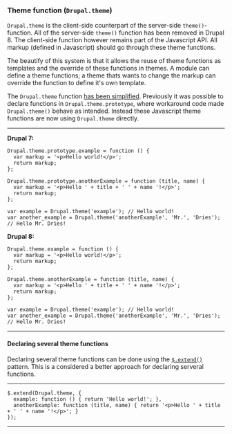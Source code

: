 ### Theme function (`Drupal.theme`)

`Drupal.theme` is the client-side counterpart of the server-side `theme()`-function. All of the server-side `theme()` function has been removed in Drupal 8. The client-side function however remains part of the Javascript API. All markup (defined in Javascript) should go through these theme functions.

The beautify of this system is that it allows the reuse of theme functions as templates and the override of these functions in themes. A module can define a theme functions; a theme thats wants to change the markup can override the function to define it's own template.

The `Drupal.theme` function [has been simplified](https://www.drupal.org/node/1816980).
Previously it was possible to declare functions in `Drupal.theme.prototype`,
where workaround code made `Drupal.theme()` behave as intended. Instead these
Javascript theme functions are now using `Drupal.theme` directly.

***

**Drupal 7:**

    Drupal.theme.prototype.example = function () {
      var markup = '<p>Hello world!</p>';
      return markup;
    };

    Drupal.theme.prototype.anotherExample = function (title, name) {
      var markup = '<p>Hello ' + title + ' ' + name '!</p>';
      return markup;
    };

    var example = Drupal.theme('example'); // Hello world!
    var another_example = Drupal.theme('anotherExample', 'Mr.', 'Dries'); // Hello Mr. Dries!

**Drupal 8:**

    Drupal.theme.example = function () {
      var markup = '<p>Hello world!</p>';
      return markup;
    };

    Drupal.theme.anotherExample = function (title, name) {
      var markup = '<p>Hello ' + title + ' ' + name '!</p>';
      return markup;
    };

    var example = Drupal.theme('example'); // Hello world!
    var another_example = Drupal.theme('anotherExample', 'Mr.', 'Dries'); // Hello Mr. Dries!

***

#### Declaring several theme functions

Declaring several theme functions can be done using the
[`$.extend()`](http://api.jquery.com/jquery.extend/) pattern. This is a
considered a better approach for declaring serveral functions.

***

    $.extend(Drupal.theme, {
      example: function () { return 'Hello world!'; },
      anotherExample: function (title, name) { return '<p>Hello ' + title + ' ' + name '!</p>'; }
    });

***
